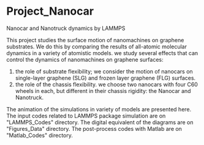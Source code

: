 # Project_Nanocar
Nanocar and Nanotruck dynamics by LAMMPS 

This project studies the surface motion of nanomachines on graphene substrates.
We do this by comparing the results of all-atomic molecular dynamics in a variety of atomistic models.
we study several effects that can control the dynamics of nanomachines on graphene surfaces:
1) the role of substrate flexibility;
we consider the motion of nanocars on single-layer graphene (SLG) and frozen layer graphene (FLG) surfaces.
2) the role of the chassis flexibility. 
we choose two nanocars with four C60 wheels in each, but different in their chassis rigidity: the Nanocar and Nanotruck.

The animation of the simulations in variety of models are presented here.
The input codes related to LAMMPS package simulation are on "LAMMPS_Codes" directory.
The digital equivalent of the diagrams are on "Figures_Data" directory.
The post-process codes with Matlab are on "Matlab_Codes" directory.
